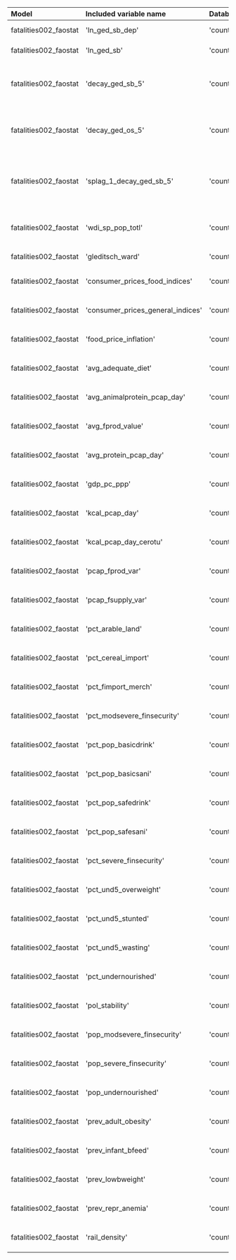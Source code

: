 | Model                 | Included variable name            | Database variable name                          | Transformations                                                                                                                     |
|:----------------------|:----------------------------------|:------------------------------------------------|:------------------------------------------------------------------------------------------------------------------------------------|
| fatalities002_faostat | 'ln_ged_sb_dep'                   | 'country_month.ged_sb_best_sum_nokgi'           | ["'missing.fill'", "'ops.ln'"]                                                                                                      |
| fatalities002_faostat | 'ln_ged_sb'                       | 'country_month.ged_sb_best_sum_nokgi'           | ["'missing.fill'", "'ops.ln'"]                                                                                                      |
| fatalities002_faostat | 'decay_ged_sb_5'                  | 'country_month.ged_sb_best_sum_nokgi'           | ["'missing.replace_na'", "'temporal.decay'", "'temporal.time_since'", "'bool.gte'", "'missing.replace_na'"]                         |
| fatalities002_faostat | 'decay_ged_os_5'                  | 'country_month.ged_os_best_sum_nokgi'           | ["'missing.replace_na'", "'temporal.decay'", "'temporal.time_since'", "'bool.gte'", "'missing.replace_na'"]                         |
| fatalities002_faostat | 'splag_1_decay_ged_sb_5'          | 'country_month.ged_sb_best_sum_nokgi'           | ["'missing.replace_na'", "'spatial.countrylag'", "'temporal.decay'", "'temporal.time_since'", "'bool.gte'", "'missing.replace_na'"] |
| fatalities002_faostat | 'wdi_sp_pop_totl'                 | 'country_year.wdi_sp_pop_totl'                  | ["'missing.replace_na'", "'missing.fill'", "'temporal.tlag'", "'missing.fill'"]                                                     |
| fatalities002_faostat | 'gleditsch_ward'                  | 'country.gwcode'                                | ["'missing.replace_na'", "'missing.fill'"]                                                                                          |
| fatalities002_faostat | 'consumer_prices_food_indices'    | 'country_month.consumer_prices_food_indices'    | ["'missing.fill'", "'temporal.tlag'", "'missing.fill'"]                                                                             |
| fatalities002_faostat | 'consumer_prices_general_indices' | 'country_month.consumer_prices_general_indices' | ["'missing.fill'", "'temporal.tlag'", "'missing.fill'"]                                                                             |
| fatalities002_faostat | 'food_price_inflation'            | 'country_month.food_price_inflation'            | ["'missing.fill'", "'temporal.tlag'", "'missing.fill'"]                                                                             |
| fatalities002_faostat | 'avg_adequate_diet'               | 'country_year.avg_adequate_diet'                | ["'missing.fill'", "'temporal.tlag'", "'missing.fill'"]                                                                             |
| fatalities002_faostat | 'avg_animalprotein_pcap_day'      | 'country_year.avg_animalprotein_pcap_day'       | ["'missing.fill'", "'temporal.tlag'", "'missing.fill'"]                                                                             |
| fatalities002_faostat | 'avg_fprod_value'                 | 'country_year.avg_fprod_value'                  | ["'missing.fill'", "'temporal.tlag'", "'missing.fill'"]                                                                             |
| fatalities002_faostat | 'avg_protein_pcap_day'            | 'country_year.avg_protein_pcap_day'             | ["'missing.fill'", "'temporal.tlag'", "'missing.fill'"]                                                                             |
| fatalities002_faostat | 'gdp_pc_ppp'                      | 'country_year.gdp_pc_ppp'                       | ["'missing.fill'", "'temporal.tlag'", "'missing.fill'"]                                                                             |
| fatalities002_faostat | 'kcal_pcap_day'                   | 'country_year.kcal_pcap_day'                    | ["'missing.fill'", "'temporal.tlag'", "'missing.fill'"]                                                                             |
| fatalities002_faostat | 'kcal_pcap_day_cerotu'            | 'country_year.kcal_pcap_day_cerotu'             | ["'missing.fill'", "'temporal.tlag'", "'missing.fill'"]                                                                             |
| fatalities002_faostat | 'pcap_fprod_var'                  | 'country_year.pcap_fprod_var'                   | ["'missing.fill'", "'temporal.tlag'", "'missing.fill'"]                                                                             |
| fatalities002_faostat | 'pcap_fsupply_var'                | 'country_year.pcap_fsupply_var'                 | ["'missing.fill'", "'temporal.tlag'", "'missing.fill'"]                                                                             |
| fatalities002_faostat | 'pct_arable_land'                 | 'country_year.pct_arable_land'                  | ["'missing.fill'", "'temporal.tlag'", "'missing.fill'"]                                                                             |
| fatalities002_faostat | 'pct_cereal_import'               | 'country_year.pct_cereal_import'                | ["'missing.fill'", "'temporal.tlag'", "'missing.fill'"]                                                                             |
| fatalities002_faostat | 'pct_fimport_merch'               | 'country_year.pct_fimport_merch'                | ["'missing.fill'", "'temporal.tlag'", "'missing.fill'"]                                                                             |
| fatalities002_faostat | 'pct_modsevere_finsecurity'       | 'country_year.pct_modsevere_finsecurity'        | ["'missing.fill'", "'temporal.tlag'", "'missing.fill'"]                                                                             |
| fatalities002_faostat | 'pct_pop_basicdrink'              | 'country_year.pct_pop_basicdrink'               | ["'missing.fill'", "'temporal.tlag'", "'missing.fill'"]                                                                             |
| fatalities002_faostat | 'pct_pop_basicsani'               | 'country_year.pct_pop_basicsani'                | ["'missing.fill'", "'temporal.tlag'", "'missing.fill'"]                                                                             |
| fatalities002_faostat | 'pct_pop_safedrink'               | 'country_year.pct_pop_safedrink'                | ["'missing.fill'", "'temporal.tlag'", "'missing.fill'"]                                                                             |
| fatalities002_faostat | 'pct_pop_safesani'                | 'country_year.pct_pop_safesani'                 | ["'missing.fill'", "'temporal.tlag'", "'missing.fill'"]                                                                             |
| fatalities002_faostat | 'pct_severe_finsecurity'          | 'country_year.pct_severe_finsecurity'           | ["'missing.fill'", "'temporal.tlag'", "'missing.fill'"]                                                                             |
| fatalities002_faostat | 'pct_und5_overweight'             | 'country_year.pct_und5_overweight'              | ["'missing.fill'", "'temporal.tlag'", "'missing.fill'"]                                                                             |
| fatalities002_faostat | 'pct_und5_stunted'                | 'country_year.pct_und5_stunted'                 | ["'missing.fill'", "'temporal.tlag'", "'missing.fill'"]                                                                             |
| fatalities002_faostat | 'pct_und5_wasting'                | 'country_year.pct_und5_wasting'                 | ["'missing.fill'", "'temporal.tlag'", "'missing.fill'"]                                                                             |
| fatalities002_faostat | 'pct_undernourished'              | 'country_year.pct_undernourished'               | ["'missing.fill'", "'temporal.tlag'", "'missing.fill'"]                                                                             |
| fatalities002_faostat | 'pol_stability'                   | 'country_year.pol_stability'                    | ["'missing.fill'", "'temporal.tlag'", "'missing.fill'"]                                                                             |
| fatalities002_faostat | 'pop_modsevere_finsecurity'       | 'country_year.pop_modsevere_finsecurity'        | ["'missing.fill'", "'temporal.tlag'", "'missing.fill'"]                                                                             |
| fatalities002_faostat | 'pop_severe_finsecurity'          | 'country_year.pop_severe_finsecurity'           | ["'missing.fill'", "'temporal.tlag'", "'missing.fill'"]                                                                             |
| fatalities002_faostat | 'pop_undernourished'              | 'country_year.pop_undernourished'               | ["'missing.fill'", "'temporal.tlag'", "'missing.fill'"]                                                                             |
| fatalities002_faostat | 'prev_adult_obesity'              | 'country_year.prev_adult_obesity'               | ["'missing.fill'", "'temporal.tlag'", "'missing.fill'"]                                                                             |
| fatalities002_faostat | 'prev_infant_bfeed'               | 'country_year.prev_infant_bfeed'                | ["'missing.fill'", "'temporal.tlag'", "'missing.fill'"]                                                                             |
| fatalities002_faostat | 'prev_lowbweight'                 | 'country_year.prev_lowbweight'                  | ["'missing.fill'", "'temporal.tlag'", "'missing.fill'"]                                                                             |
| fatalities002_faostat | 'prev_repr_anemia'                | 'country_year.prev_repr_anemia'                 | ["'missing.fill'", "'temporal.tlag'", "'missing.fill'"]                                                                             |
| fatalities002_faostat | 'rail_density'                    | 'country_year.rail_density'                     | ["'missing.fill'", "'temporal.tlag'", "'missing.fill'"]                                                                             |
